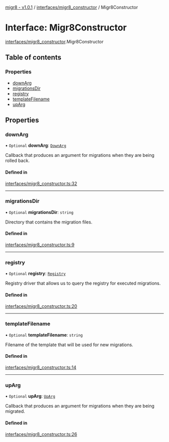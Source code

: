 [migr8 - v1.0.1](../README.md) / [interfaces/migr8_constructor](../modules/interfaces_migr8_constructor.md) / Migr8Constructor

# Interface: Migr8Constructor

[interfaces/migr8_constructor](../modules/interfaces_migr8_constructor.md).Migr8Constructor

## Table of contents

### Properties

- [downArg](interfaces_migr8_constructor.Migr8Constructor.md#downarg)
- [migrationsDir](interfaces_migr8_constructor.Migr8Constructor.md#migrationsdir)
- [registry](interfaces_migr8_constructor.Migr8Constructor.md#registry)
- [templateFilename](interfaces_migr8_constructor.Migr8Constructor.md#templatefilename)
- [upArg](interfaces_migr8_constructor.Migr8Constructor.md#uparg)

## Properties

### downArg

• `Optional` **downArg**: [`DownArg`](interfaces_down_arg.DownArg.md)

Callback that produces an argument for migrations when they are being
rolled back.

#### Defined in

[interfaces/migr8_constructor.ts:32](https://github.com/prasadrajandran/migr8/blob/b5f0cc2/src/interfaces/migr8_constructor.ts#L32)

---

### migrationsDir

• `Optional` **migrationsDir**: `string`

Directory that contains the migration files.

#### Defined in

[interfaces/migr8_constructor.ts:9](https://github.com/prasadrajandran/migr8/blob/b5f0cc2/src/interfaces/migr8_constructor.ts#L9)

---

### registry

• `Optional` **registry**: [`Registry`](interfaces_registry.Registry.md)

Registry driver that allows us to query the registry for executed
migrations.

#### Defined in

[interfaces/migr8_constructor.ts:20](https://github.com/prasadrajandran/migr8/blob/b5f0cc2/src/interfaces/migr8_constructor.ts#L20)

---

### templateFilename

• `Optional` **templateFilename**: `string`

Filename of the template that will be used for new migrations.

#### Defined in

[interfaces/migr8_constructor.ts:14](https://github.com/prasadrajandran/migr8/blob/b5f0cc2/src/interfaces/migr8_constructor.ts#L14)

---

### upArg

• `Optional` **upArg**: [`UpArg`](interfaces_up_arg.UpArg.md)

Callback that produces an argument for migrations when they are being
migrated.

#### Defined in

[interfaces/migr8_constructor.ts:26](https://github.com/prasadrajandran/migr8/blob/b5f0cc2/src/interfaces/migr8_constructor.ts#L26)
